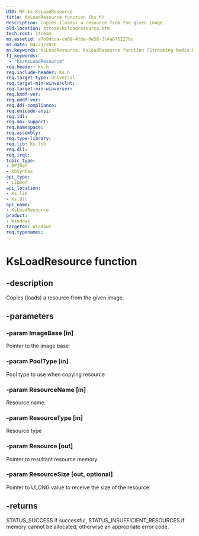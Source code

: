 ```yaml
---
UID: NF:ks.KsLoadResource
title: KsLoadResource function (ks.h)
description: Copies (loads) a resource from the given image.
old-location: stream\ksloadresource.htm
tech.root: stream
ms.assetid: a7b9dcca-ce89-4fde-9e58-3c4a675227bc
ms.date: 04/23/2018
ms.keywords: KsLoadResource, KsLoadResource function [Streaming Media Devices], ks/KsLoadResource, ksfunc_d966a58a-b0f0-411f-a19c-1db726efc56e.xml, stream.ksloadresource
f1_keywords:
 - "ks/KsLoadResource"
req.header: ks.h
req.include-header: Ks.h
req.target-type: Universal
req.target-min-winverclnt: 
req.target-min-winversvr: 
req.kmdf-ver: 
req.umdf-ver: 
req.ddi-compliance: 
req.unicode-ansi: 
req.idl: 
req.max-support: 
req.namespace: 
req.assembly: 
req.type-library: 
req.lib: Ks.lib
req.dll: 
req.irql: 
topic_type:
- APIRef
- kbSyntax
api_type:
- LibDef
api_location:
- Ks.lib
- Ks.dll
api_name:
- KsLoadResource
product:
- Windows
targetos: Windows
req.typenames: 
---
```


# KsLoadResource function


## -description


Copies (loads) a resource from the given image. 


## -parameters




### -param ImageBase [in]

Pointer to the image base


### -param PoolType [in]

Pool type to use when copying resource


### -param ResourceName [in]

Resource name.


### -param ResourceType [in]

Resource type


### -param Resource [out]

Pointer to resultant resource memory.


### -param ResourceSize [out, optional]

Pointer to ULONG value to receive the size of the resource.


## -returns



STATUS_SUCCESS if successful, STATUS_INSUFFICIENT_RESOURCES if memory cannot be allocated, otherwise an appropriate error code.




